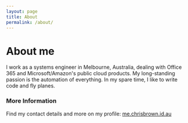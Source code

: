 ```yaml
---
layout: page
title: About
permalink: /about/
---
```


# About me

I work as a systems engineer in Melbourne, Australia, dealing with Office 365 and Microsoft/Amazon's public cloud products. My long-standing passion is the automation of everything. In my spare time, I like to write code and fly planes.


### More Information

Find my contact details and more on my profile: [me.chrisbrown.id.au](https://me.chrisbrown.id.au)
